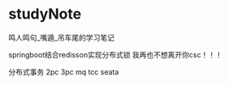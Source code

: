 # studyNote
鸣人鸣句_嘴遁_吊车尾的学习笔记

springboot结合redisson实现分布式锁
我再也不想离开你csc！！！

分布式事务
2pc 3pc mq tcc seata
